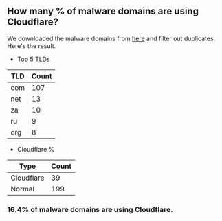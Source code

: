 ## How many % of malware domains are using Cloudflare?


We downloaded the malware domains from [here](https://urlhaus.abuse.ch) and filter out duplicates.
Here's the result.


[//]: # (start replacement)


- Top 5 TLDs

| TLD | Count |
| --- | --- |
| com | 107 |
| net | 13 |
| za | 10 |
| ru | 9 |
| org | 8 |


- Cloudflare %

| Type | Count |
| --- | --- |
| Cloudflare | 39 |
| Normal | 199 |


### 16.4% of malware domains are using Cloudflare.
